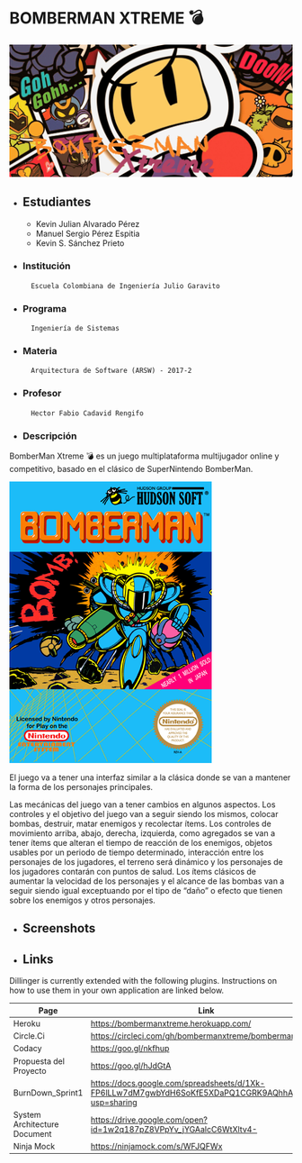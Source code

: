 # BOMBERMAN XTREME 💣
![](src/main/resources/static/media/fondo_md.jpg)
- ## Estudiantes
    - Kevin Julian Alvarado Pérez
    - Manuel Sergio Pérez Espitia
    - Kevin S. Sánchez Prieto

- ### Institución
        Escuela Colombiana de Ingeniería Julio Garavito
- ### Programa
        Ingeniería de Sistemas
- ### Materia
        Arquitectura de Software (ARSW) - 2017-2
- ### Profesor
        Hector Fabio Cadavid Rengifo
- ### Descripción
BomberMan Xtreme 💣 es un juego multiplataforma multijugador  online y competitivo, basado en el clásico de SuperNintendo BomberMan.

![](src/main/resources/static/media/des.png)

El juego va a tener una interfaz similar a la clásica donde se van a mantener la forma de los personajes principales.

Las mecánicas del juego van a tener cambios en algunos aspectos. Los controles y el objetivo del juego van a seguir siendo los mismos, colocar bombas, destruir, matar enemigos y recolectar ítems. Los controles de movimiento arriba, abajo, derecha, izquierda, como agregados se van a tener ítems que alteran el tiempo de reacción de los enemigos, objetos usables por un periodo de tiempo determinado, interacción entre los personajes de los jugadores, el terreno será dinámico y los personajes de los jugadores contarán con puntos de salud. Los ítems clásicos de aumentar la velocidad de los personajes y el alcance de las bombas van a seguir siendo igual exceptuando por el tipo de “daño” o efecto que tienen sobre los enemigos y otros personajes.
- ## Screenshots

- ## Links

Dillinger is currently extended with the following plugins. Instructions on how to use them in your own application are linked below.

| Page | Link |
| ------ | ------ |
| Heroku |  https://bombermanxtreme.herokuapp.com/|
| Circle.Ci | https://circleci.com/gh/bombermanxtreme/bombermanxtreme |
| Codacy | https://goo.gl/nkfhup |
| Propuesta del Proyecto | https://goo.gl/hJdGtA
| BurnDown_Sprint1 | https://docs.google.com/spreadsheets/d/1Xk-FP6lLLw7dM7gwbYdH6SoKfE5XDaPQ1CGRK9AQhhA/edit?usp=sharing |
| System Architecture Document | https://drive.google.com/open?id=1w2q187pZ8VPpYv_jYGAalcC6WtXltv4- 
| Ninja Mock | https://ninjamock.com/s/WFJQFWx   |

